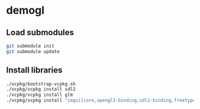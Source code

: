 # demogl

## Load submodules
```bash
git submodule init
git submodule update
```

## Install libraries
```bash
./vcpkg/bootstrap-vcpkg.sh
./vcpkg/vcpkg install sdl2
./vcpkg/vcpkg install glm
./vcpkg/vcpkg install "imgui[core,opengl3-binding,sdl2-binding,freetype]"
```
